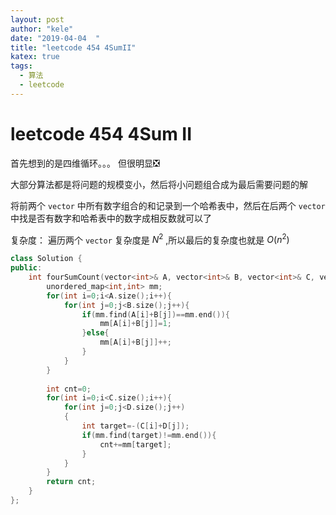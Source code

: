 ```yaml
---
layout: post
author: "kele"
date: "2019-04-04  "
title: "leetcode 454 4SumII"
katex: true
tags: 
  - 算法
  - leetcode
---
```

# leetcode 454 4Sum II
首先想到的是四维循环。。。 但很明显❎️   

大部分算法都是将问题的规模变小，然后将小问题组合成为最后需要问题的解   

将前两个 `vector` 中所有数字组合的和记录到一个哈希表中，然后在后两个 `vector` 中找是否有数字和哈希表中的数字成相反数就可以了   

复杂度： 遍历两个 `vector` 复杂度是 $N^2$ ,所以最后的复杂度也就是 $O(n^2)$    


```c++
class Solution {
public:
    int fourSumCount(vector<int>& A, vector<int>& B, vector<int>& C, vector<int>& D) {
        unordered_map<int,int> mm;
        for(int i=0;i<A.size();i++){
            for(int j=0;j<B.size();j++){
                if(mm.find(A[i]+B[j])==mm.end()){
                    mm[A[i]+B[j]]=1;
                }else{
                    mm[A[i]+B[j]]++;
                }
            }
        }
        
        int cnt=0;
        for(int i=0;i<C.size();i++){
            for(int j=0;j<D.size();j++)
            {
                int target=-(C[i]+D[j]);
                if(mm.find(target)!=mm.end()){
                    cnt+=mm[target];
                }
            }
        }
        return cnt;
    }
};
```